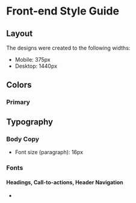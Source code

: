 # Front-end Style Guide

## Layout

The designs were created to the following widths:

- Mobile: 375px
- Desktop: 1440px

## Colors

### Primary


## Typography

### Body Copy

- Font size (paragraph): 16px

### Fonts

#### Headings, Call-to-actions, Header Navigation

- 